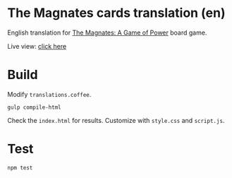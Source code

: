 # The Magnates cards translation (en)

English translation for 
[The Magnates: A Game of Power](http://boardgamegeek.com/boardgame/155025/magnates-game-power)
board game.

Live view: [click here](https://rawgit.com/fragphace/magnates-translation-en/master/index.html)

# Build

Modify `translations.coffee`.

```
gulp compile-html
```

Check the `index.html` for results. Customize with `style.css` and `script.js`.

# Test

```
npm test
```